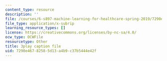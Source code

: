 ```yaml
---
content_type: resource
description: ''
file: /courses/6-s897-machine-learning-for-healthcare-spring-2019/7290e46782585d13a4b9c37b5444e42f_YZ5pOgY5hEE.vtt
file_type: application/x-subrip
learning_resource_types: []
license: https://creativecommons.org/licenses/by-nc-sa/4.0/
ocw_type: OCWFile
resourcetype: Other
title: 3play caption file
uid: 7290e467-8258-5d13-a4b9-c37b5444e42f
---
```

